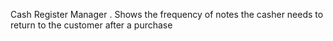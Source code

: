 Cash Register Manager . Shows the frequency of notes the casher needs to return to the customer after a purchase
